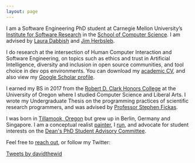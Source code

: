 ```yaml
---
layout: page
---
```


I am a Software Engineering PhD student at Carnegie Mellon University’s [Institute for Software Research](http://isri.cmu.edu/index.html) in the [School of Computer Science](https://www.cs.cmu.edu). I am advised by [Laura Dabbish](http://www.lauradabbish.com) and [Jim Herbsleb](https://www.isri.cmu.edu/people/core-faculty/herbsleb-james.html).
<!-- and [Bogdan Vasilescu](https://bvasiles.github.io) and a proud member of the [CoEx](http://coexlab.com) and [STRUDEL](https://cmustrudel.github.io) teams. -->

I do research at the intersection of Human Computer Interaction and Software Engineering, on topics such as ethics and trust in Artificial Intelligence, diversity and inclusion in open source communities, and tool choice in dev ops environments. You can download my [academic CV](files/Widder_CV.pdf), and also view my [Google Scholar profile](https://scholar.google.com/citations?user=OG_qAA4AAAAJ&hl=en).

I earned my BS in 2017 from the [Robert D. Clark Honors College](http://honors.uoregon.edu) at the University of Oregon where I studied Computer Science and Liberal Arts. I wrote my Undergraduate Thesis on the programming practices of scientific research programmers, and was advised by [Professor Stephen Fickas](http://ix.cs.uoregon.edu/~fickas/new_home/).

I was born in [Tillamook, Oregon](https://en.wikipedia.org/wiki/Tillamook,_Oregon) but grew up in Berlin, Germany and Singapore. I am a conceptual realist [painter](https://www.instagram.com/davidthewid/), I [run](https://www.strava.com/athletes/25775072), and advocate for student interests on the [Dean's PhD Student Advisory Committee](https://scs-phd-deans-committee.github.io).

Feel free to [reach out](/contact), or follow my Twitter:

<div class="feeds clearfix">
  <div class="feed-container">
      <a class="twitter-timeline" href="https://twitter.com/davidthewid" data-tweet-limit="2">Tweets by davidthewid</a> <script async src="//platform.twitter.com/widgets.js" charset="utf-8"></script>
      <!-- <a class="twitter-timeline"
        href="https://twitter.com/DavidTheWid">
      Tweets by @DavidTheWid
      </a> -->
    </div>  
</div>

<script>window.twttr = (function(d, s, id) {
  var js, fjs = d.getElementsByTagName(s)[0],
    t = window.twttr || {};
  if (d.getElementById(id)) return t;
  js = d.createElement(s);
  js.id = id;
  js.src = "https://platform.twitter.com/widgets.js";
  fjs.parentNode.insertBefore(js, fjs);

  t._e = [];
  t.ready = function(f) {
    t._e.push(f);
  };

  return t;
}(document, "script", "twitter-wjs"));</script>
